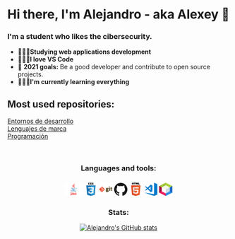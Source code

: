 # Hi there, I'm Alejandro - aka Alexey 👋

### I'm a student who likes the cibersecurity.
- 🧑🏻‍🎓**Studying web applications development** 
- 🧑🏻‍💻**I love VS Code** 
- 🐣 **2021 goals:** Be a good developer and contribute to open source projects. 
- 🕵🏻‍♂️**I'm currently learning everything** 

## Most used repositories: 

<a href="https://github.com/alexey1254/ENTORNOS-DE-DESARROLLO">Entornos de desarrollo</a><br>
<a href="https://github.com/alexey1254/LENGUAJES-DE-MARCA">Lenguajes de marca</a><br>
<a href="https://github.com/alexey1254/PROGRAMACION">Programación</a>


<br>

<div align="center">

<h3> Languages and tools: <h3>

<img src="img/java.jpg" width="40" height="30">
<img src="img/css.png" width="30" height="30">
<img src="img/git.png" width="30" height="30">
<img src="img/github.png" width="30" height="30">
<img src="img/html.png" width="30" height="30">
<img src="img/visual-studio-code.png" width="30" height="30">
<img src="img/netbeans.png" width="30" height="30">
<br>
</div>

<div align="center">
<h3>Stats:</h3>

[![Alejandro's GitHub stats](https://github-readme-stats.vercel.app/api?username=alexey1254&show_icons=true&theme=radical)](https://github.com/anuraghazra/github-readme-stats)

</div>


